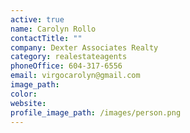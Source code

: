 ```yaml
---
active: true
name: Carolyn Rollo
contactTitle: ""
company: Dexter Associates Realty
category: realestateagents
phoneOffice: 604-317-6556
email: virgocarolyn@gmail.com
image_path:
color:
website:
profile_image_path: /images/person.png
---
```

